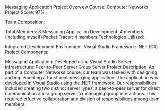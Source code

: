 Messaging Application Project Overview
Course: Computer Networks
Project Score: 97%

Team Composition:

Total Members: 8
Messaging Application Development: 4 members (including myself)
Packet Tracer: 4 members
Technologies Utilized:

Integrated Development Environment: Visual Studio
Framework: .NET (C#)
Project Components:

Messaging Application: Developed using Visual Studio
Server Infrastructure:
Peer-to-Peer Server
Group Server
Project Description:
As part of a Computer Networks course, our team was tasked with designing and implementing a functional messaging application. The application was developed in Visual Studio using the .NET framework. 
Our responsibilities included creating two distinct server types: a peer-to-peer server for direct communication and a group server for managing group interactions. 
This required effective collaboration and division of responsibilities among team members.
